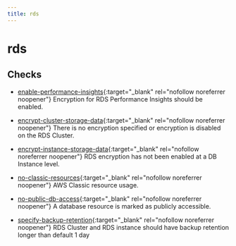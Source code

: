```yaml
---
title: rds
---
```


# rds

## Checks


- [enable-performance-insights](enable-performance-insights){:target="_blank" rel="nofollow noreferrer noopener"} Encryption for RDS Performance Insights should be enabled.

- [encrypt-cluster-storage-data](encrypt-cluster-storage-data){:target="_blank" rel="nofollow noreferrer noopener"} There is no encryption specified or encryption is disabled on the RDS Cluster.

- [encrypt-instance-storage-data](encrypt-instance-storage-data){:target="_blank" rel="nofollow noreferrer noopener"} RDS encryption has not been enabled at a DB Instance level.

- [no-classic-resources](no-classic-resources){:target="_blank" rel="nofollow noreferrer noopener"} AWS Classic resource usage.

- [no-public-db-access](no-public-db-access){:target="_blank" rel="nofollow noreferrer noopener"} A database resource is marked as publicly accessible.

- [specify-backup-retention](specify-backup-retention){:target="_blank" rel="nofollow noreferrer noopener"} RDS Cluster and RDS instance should have backup retention longer than default 1 day



